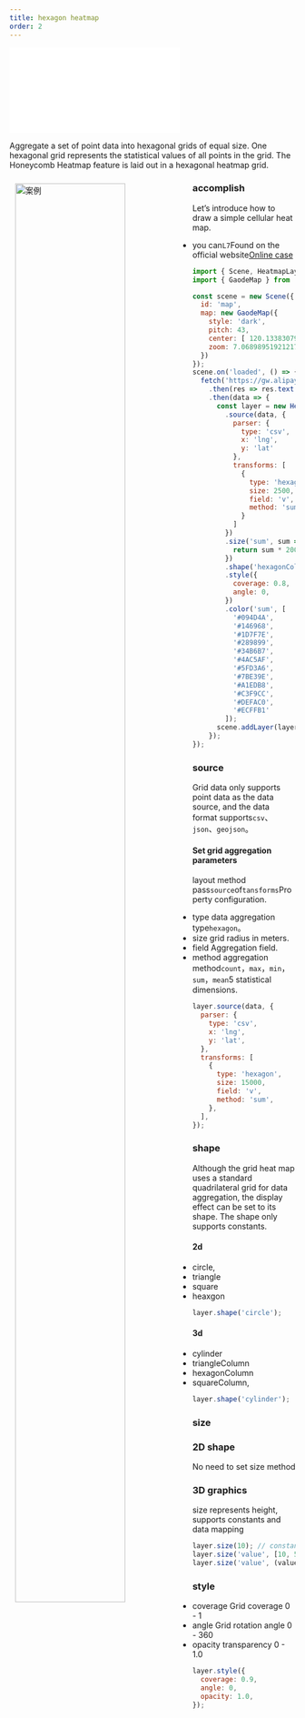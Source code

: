 ```yaml
---
title: hexagon heatmap
order: 2
---
```


<embed src="@/docs/common/style.md"></embed>

Aggregate a set of point data into hexagonal grids of equal size. One hexagonal grid represents the statistical values ​​of all points in the grid. The Honeycomb Heatmap feature is laid out in a hexagonal heatmap grid.

<div>
  <div style="width:60%;float:left; margin: 10px;">
    <img  width="80%" alt="案例" src='https://gw.alipayobjects.com/mdn/antv_site/afts/img/A*SLcGSbvZoEwAAAAAAAAAAABkARQnAQ'>
  </div>
</div>

### accomplish

Let’s introduce how to draw a simple cellular heat map.

* you can`L7`Found on the official website[Online case](/examples/heatmap/hexagon/#china)

```javascript
import { Scene, HeatmapLayer } from '@antv/l7';
import { GaodeMap } from '@antv/l7-maps';

const scene = new Scene({
  id: 'map',
  map: new GaodeMap({
    style: 'dark',
    pitch: 43,
    center: [ 120.13383079335335, 29.651873105004427 ],
    zoom: 7.068989519212174
  })
});
scene.on('loaded', () => {
  fetch('https://gw.alipayobjects.com/os/basement_prod/a1a8158d-6fe3-424b-8e50-694ccf61c4d7.csv')
    .then(res => res.text())
    .then(data => {
      const layer = new HeatmapLayer({})
        .source(data, {
          parser: {
            type: 'csv',
            x: 'lng',
            y: 'lat'
          },
          transforms: [
            {
              type: 'hexagon',
              size: 2500,
              field: 'v',
              method: 'sum'
            }
          ]
        })
        .size('sum', sum => {
          return sum * 200;
        })
        .shape('hexagonColumn')
        .style({
          coverage: 0.8,
          angle: 0,
        })
        .color('sum', [
          '#094D4A',
          '#146968',
          '#1D7F7E',
          '#289899',
          '#34B6B7',
          '#4AC5AF',
          '#5FD3A6',
          '#7BE39E',
          '#A1EDB8',
          '#C3F9CC',
          '#DEFAC0',
          '#ECFFB1'
        ]);
      scene.addLayer(layer);
    });
});
```

### source

Grid data only supports point data as the data source, and the data format supports`csv`、`json`、`geojson`。

#### Set grid aggregation parameters

layout method pass`source`of`tansforms`Property configuration.

* type data aggregation type`hexagon`。
* size grid radius in meters.
* field Aggregation field.
* method aggregation method`count`，`max`，`min`，`sum`，`mean`5 statistical dimensions.

```javascript
layer.source(data, {
  parser: {
    type: 'csv',
    x: 'lng',
    y: 'lat',
  },
  transforms: [
    {
      type: 'hexagon',
      size: 15000,
      field: 'v',
      method: 'sum',
    },
  ],
});
```

### shape

Although the grid heat map uses a standard quadrilateral grid for data aggregation, the display effect can be set to its shape. The shape only supports constants.

#### 2d

* circle,
* triangle
* square
* heaxgon

```javascript
layer.shape('circle');
```

#### 3d

* cylinder
* triangleColumn
* hexagonColumn
* squareColumn,

```javascript
layer.shape('cylinder');
```

### size

### 2D shape

No need to set size method

### 3D graphics

size represents height, supports constants and data mapping

```javascript
layer.size(10); // constant
layer.size('value', [10, 50]); // Map size based on value field
layer.size('value', (value) => {}); // Callback function to set height
```

### style

* coverage Grid coverage 0 - 1
* angle Grid rotation angle 0 - 360
* opacity transparency 0 - 1.0

```javascript
layer.style({
  coverage: 0.9,
  angle: 0,
  opacity: 1.0,
});
```
